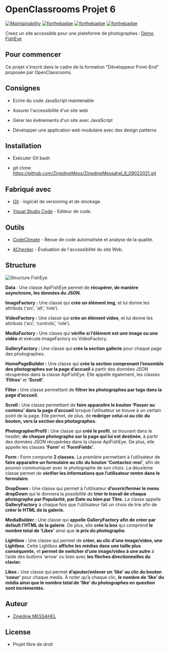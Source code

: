 

# OpenClassrooms Projet 6
[![Maintainability](https://api.codeclimate.com/v1/badges/abe58adf0a9a16d19daa/maintainability)](https://codeclimate.com/github/ZinedineMess/ZinedineMessahel_6_09022021/maintainability)
[![forthebadge](https://forthebadge.com/images/badges/uses-html.svg)](https://forthebadge.com) [![forthebadge](https://forthebadge.com/images/badges/uses-css.svg)](https://forthebadge.com) [![forthebadge](https://forthebadge.com/images/badges/made-with-javascript.svg)](https://forthebadge.com)

  

Creez un site accessible pour une plateforme de photographes : [Démo FishEye](https://zinedinemess.github.io/ZinedineMessahel_6_09022021/)

## Pour commencer

Ce projet s'inscrit dans le cadre de la formation "Développeur Front-End" proposée par OpenClassrooms. 

## Consignes

 -   Ecrire du code JavaScript maintenable
    
-   Assurer l'accessibilité d'un site web
    
-   Gérer les évènements d'un site avec JavaScript
    
-   Développer une application web modulaire avec des design patterns

## Installation

* Exécuter Git bash

* git clone https://github.com/ZinedineMess/ZinedineMessahel_6_09022021.git

## Fabriqué avec

* [Git](https://git-scm.com/download/win) - logiciel de versioning et de stockage.

* [Visual Studio Code](https://code.visualstudio.com) - Editeur de code.


## Outils

* [CodeClimate](https://git-scm.com/download/win) - Revue de code automatisée et analyse de la qualité.

* [AChecker](https://code.visualstudio.com) - Évaluation de l'accessibilité du site Web.

  

## Structure

![Structure FishEye](https://res.cloudinary.com/dlpyn3wxf/image/upload/v1617895198/Structure-FISHEYE_f9pitx.png) 


**Data** : Une classe ApiFishEye permet de **récupérer, de manière asynchrone, les données du JSON**.

**ImageFactory :** Une classe qui **crée un élément img**, et lui donne les attributs (‘src’, ‘alt’, ‘role’).

**VideoFactory :** Une classe qui **crée un élément video**, et lui donne les attributs (‘src’, ‘controls’, ‘role’).

**MediaFactory :** Une classe qui **vérifie si l’élément est une image ou une vidéo** et exécute ImageFactory ou VideoFactory.

**GalleryFactory :** Une classe qui **crée la section gallerie** pour chaque page des photographes.

**HomePageBuilder :** Une classe qui **crée la section comprenant l’ensemble des photographes sur la page d’accueil** à partir des données JSON récupérées dans la classe ApiFishEye.
Elle appelle également, les classes ‘**Filtres’** et **‘Scroll’**.

**Filter :** Une classe permettant de **filtrer les photographes par tags dans la page d’accueil.**

**Scroll :** Une classe permettant de **faire apparaitre le bouton ‘Passer au contenu’ dans la page d’accueil** lorsque l’utilisateur se trouve à un certain point de la page.
Elle permet, de plus, de **rediriger celui-ci au clic du bouton, vers la section des photographes.**

**PhotographerProfil :** Une classe qui **créé le profil**, se trouvant dans le header, **de chaque photographe sur la page qui lui est destinée**, à partir des données JSON récupérées dans la classe ApiFishEye.
De plus, elle appelle les classes **‘Form’** et **‘FormFields’**.

**Form :** Form comporte **2 classes.** La première permettant à l’utilisateur de **faire apparaitre un formulaire au clic du bouton ‘Contactez-moi’**, afin de pouvoir communiquer avec le photographe de son choix.
La deuxième classe permet de **vérifier les informations que l’utilisateur rentre dans le formulaire**.

**DropDown :** Une classe qui permet à l’utilisateur **d’ouvrir/fermer le menu dropDown** qui le donnera la possibilité de **trier le travail de chaque photographe par Popularité, par Date ou bien par Titre.**
La classe appelle **GalleryFactory** à chaque fois que l’utilisateur fait un choix de trie afin de **créer le HTML de la galerie.**

**MediaBuilder :** Une classe qui **appelle GalleryFactory afin de créer par default l’HTML de la galerie**. De plus, elle **crée la box** qui comprend **le nombre total de ‘Likes’** ainsi que l**e prix du photographe**.

**Lightbox :** Une classe qui permet de **créer, au clic d’une image/video, une Lightbox**. Cette Lightbox **affiche les médias dans une taille plus conséquente,** et **permet de switcher d’une image/video à une autre** à l’aide des buttons ‘arrow’ ou bien avec **les flèches directionnelles du clavier.**

**Likes :** Une classe qui permet **d’ajouter/enlever un ‘like’ au clic du bouton ‘coeur’** pour chaque media.
À noter qu’à chaque clic, **le nombre de ‘like’ du média ainsi que le nombre total de ‘like’ du photographes en question sont incrémentés.**

## Auteur

* [Zinédine MESSAHEL](https://github.com/ZinedineMess)

## License

* Projet libre de droit
